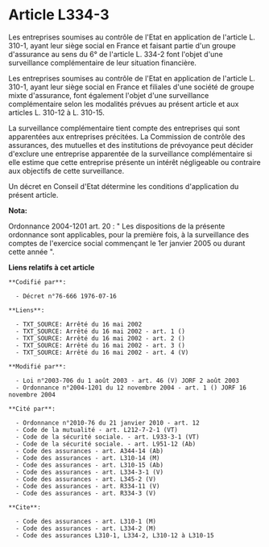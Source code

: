 # Article L334-3

Les entreprises soumises au contrôle de l'Etat en application de l'article L. 310-1, ayant leur siège social en France et
faisant partie d'un groupe d'assurance au sens du 6° de l'article L. 334-2 font l'objet d'une surveillance complémentaire de
leur situation financière.

Les entreprises soumises au contrôle de l'Etat en application de l'article L. 310-1, ayant leur siège social en France et
filiales d'une société de groupe mixte d'assurance, font également l'objet d'une surveillance complémentaire selon les
modalités prévues au présent article et aux articles L. 310-12 à L. 310-15.

La surveillance complémentaire tient compte des entreprises qui sont apparentées aux entreprises précitées. La Commission de
contrôle des assurances, des mutuelles et des institutions de prévoyance peut décider d'exclure une entreprise apparentée de
la surveillance complémentaire si elle estime que cette entreprise présente un intérêt négligeable ou contraire aux objectifs
de cette surveillance.

Un décret en Conseil d'Etat détermine les conditions d'application du présent article.

**Nota:**

Ordonnance 2004-1201 art. 20 : " Les dispositions de la présente ordonnance sont applicables, pour la première fois, à la
surveillance des comptes de l'exercice social commençant le 1er janvier 2005 ou durant cette année ".

**Liens relatifs à cet article**

	**Codifié par**:

	  - Décret n°76-666 1976-07-16

	**Liens**:

	  - TXT_SOURCE: Arrêté du 16 mai 2002
	  - TXT_SOURCE: Arrêté du 16 mai 2002 - art. 1 ()
	  - TXT_SOURCE: Arrêté du 16 mai 2002 - art. 2 ()
	  - TXT_SOURCE: Arrêté du 16 mai 2002 - art. 3 ()
	  - TXT_SOURCE: Arrêté du 16 mai 2002 - art. 4 (V)

	**Modifié par**:

	  - Loi n°2003-706 du 1 août 2003 - art. 46 (V) JORF 2 août 2003
	  - Ordonnance n°2004-1201 du 12 novembre 2004 - art. 1 () JORF 16 novembre 2004

	**Cité par**:

	  - Ordonnance n°2010-76 du 21 janvier 2010 - art. 12
	  - Code de la mutualité - art. L212-7-2-1 (VT)
	  - Code de la sécurité sociale. - art. L933-3-1 (VT)
	  - Code de la sécurité sociale. - art. L951-12 (Ab)
	  - Code des assurances - art. A344-14 (Ab)
	  - Code des assurances - art. L310-14 (M)
	  - Code des assurances - art. L310-15 (Ab)
	  - Code des assurances - art. L334-3-1 (V)
	  - Code des assurances - art. L345-2 (V)
	  - Code des assurances - art. R334-11 (V)
	  - Code des assurances - art. R334-3 (V)

	**Cite**:

	  - Code des assurances - art. L310-1 (M)
	  - Code des assurances - art. L334-2 (M)
	  - Code des assurances L310-1, L334-2, L310-12 à L310-15
